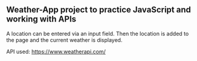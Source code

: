<h2>Weather-App project to practice JavaScript and working with APIs</h2>
<p>A location can be entered via an input field. Then the location is added to the page and the current weather is displayed.</p>

API used: https://www.weatherapi.com/
